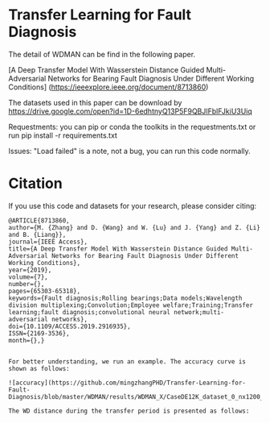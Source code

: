 # Transfer Learning for Fault Diagnosis 
The detail of WDMAN can be find in the following paper.

[A Deep Transfer Model With Wasserstein Distance Guided Multi-Adversarial Networks for Bearing Fault Diagnosis Under Different Working Conditions]
(https://ieeexplore.ieee.org/document/8713860)

The datasets used in this paper can be download by 
https://drive.google.com/open?id=1D-6edhtnyQ13P5F9QBJIFblFJkiU3Uiq

Requestments:
you can pip or conda the toolkits in the requestments.txt
or run pip install -r requirements.txt

Issues:
"Load failed" is a note, not a bug, you can run this code normally.

# Citation

If you use this code and datasets for your research, please consider citing:

```
@ARTICLE{8713860, 
author={M. {Zhang} and D. {Wang} and W. {Lu} and J. {Yang} and Z. {Li} and B. {Liang}}, 
journal={IEEE Access}, 
title={A Deep Transfer Model With Wasserstein Distance Guided Multi-Adversarial Networks for Bearing Fault Diagnosis Under Different Working Conditions}, 
year={2019}, 
volume={7}, 
number={}, 
pages={65303-65318}, 
keywords={Fault diagnosis;Rolling bearings;Data models;Wavelength division multiplexing;Convolution;Employee welfare;Training;Transfer learning;fault diagnosis;convolutional neural network;multi-adversarial networks}, 
doi={10.1109/ACCESS.2019.2916935}, 
ISSN={2169-3536}, 
month={},}
```
```

For better understanding, we run an example. The accuracy curve is shown as follows:

![accuracy](https://github.com/mingzhangPHD/Transfer-Learning-for-Fault-Diagnosis/blob/master/WDMAN/results/WDMAN_X/CaseDE12K_dataset_0_nx1200_class10__1_nx1200_class10/RecordAccuracy.jpeg)

The WD distance during the transfer period is presented as follows:




